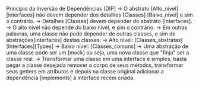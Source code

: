 
Princípio da Inversão de Dependências [DIP]
    → O abstrato [Alto_nivel] [interfaces] não devem depender dos detalhes [Classes] [Baixo_nivel] e sim o contrário.
    → Detalhes [Classes] devem depender do abstrato [Interfaces].
    → O alto nível não depende do baixo nível, e sim o contrário.
    → Em outras palavras, uma classe não pode depender de outras classes, e sim de abstrações[interfaces] destas classes. 
    → Alto nível: [Classes_abstratas][Interfaces][Types]
    → Baixo nível: [Classes_comuns]
    → Uma abstração de uma classe pode ser um [mock] ou seja, uma nova classe que "finja" ser a classe real.
    → Transformar uma classe em uma interface é simples, basta pegar a classe desejada remover o corpo de seus métodos, transformar seus getters em atributos e depois na classe original adicionar a dependência [implements] à interface recém criada. 

